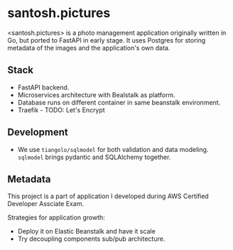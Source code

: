 # santosh.pictures

<santosh.pictures> is a photo management application originally written in Go, but ported to FastAPI in early stage. It uses Postgres for storing metadata of the images and the application's own data.

## Stack

- FastAPI backend.
- Microservices architecture with Bealstalk as platform.
- Database runs on different container in same beanstalk environment.
- Traefik - TODO: Let's Encrypt

## Development

* We use `tiangolo/sqlmodel` for both validation and data modeling. `sqlmodel` brings pydantic and SQLAlchemy together.

## Metadata

This project is a part of application I developed during AWS Certified Developer Assciate Exam. 

Strategies for application growth:

- Deploy it on Elastic Beanstalk and have it scale
- Try decoupling components sub/pub architecture.
